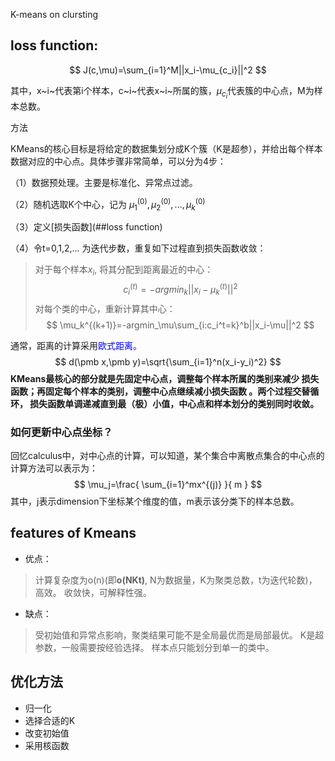 K-means on clursting



## loss function:

$$
J(c,\mu)=\sum_{i=1}^M||x_i-\mu_{c_i}||^2
$$

其中，x~i~代表第i个样本，c~i~代表x~i~所属的簇，$\mu_{c_i}$代表簇的中心点，M为样本总数。



方法

KMeans的核心目标是将给定的数据集划分成K个簇（K是超参），并给出每个样本数据对应的中心点。具体步骤非常简单，可以分为4步：

（1）数据预处理。主要是标准化、异常点过滤。

（2）随机选取K个中心，记为 $\mu_1^{(0)},\mu_2^{(0)},...,\mu_k^{(0)}$

（3）定义[损失函数](##loss function)

（4）令t=0,1,2,... 为迭代步数，重复如下过程直到损失函数收敛：

> 对于每个样本$x_i$, 将其分配到距离最近的中心：
> $$
> c_i^{(t)}=-argmin_k||x_i-\mu_k^{(t)}||^2
> $$
> 对每个类的中心，重新计算其中心：
> $$
> \mu_k^{(k+1)}=-argmin_\mu\sum_{i:c_i^t=k}^b||x_i-\mu||^2
> $$

通常，距离的计算采用<font color = blue>欧式距离。</font>
$$
d(\pmb x,\pmb y)=\sqrt{\sum_{i=1}^n(x_i-y_i)^2}
$$
**KMeans最核心的部分就是先固定中心点，调整每个样本所属的类别来减少 损失函数；再固定每个样本的类别，调整中心点继续减小损失函数 。两个过程交替循环， 损失函数单调递减直到最（极）小值，中心点和样本划分的类别同时收敛。**

### 如何更新中心点坐标？

回忆calculus中，对中心点的计算，可以知道，某个集合中离散点集合的中心点的计算方法可以表示为：
$$
\mu_j=\frac{
	\sum_{i=1}^mx^{(j)}
}{
m
}
$$
其中，j表示dimension下坐标某个维度的值，m表示该分类下的样本总数。

## features of Kmeans

* 优点：
> 计算复杂度为o(n)(即**o(NKt)**, N为数据量，K为聚类总数，t为迭代轮数)，高效。
> 收敛快，可解释性强。

* 缺点：
> 受初始值和异常点影响，聚类结果可能不是全局最优而是局部最优。
> K是超参数，一般需要按经验选择。
>  样本点只能划分到单一的类中。



## 优化方法

* 归一化
* 选择合适的K
* 改变初始值
* 采用核函数